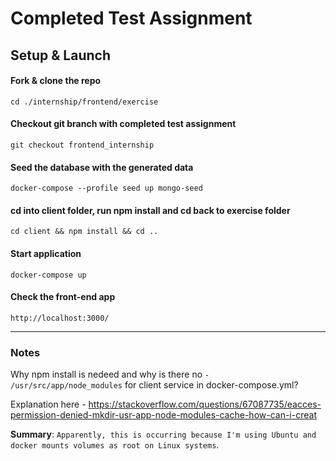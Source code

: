 # Completed Test Assignment

## Setup & Launch

#### Fork & clone the repo
```
cd ./internship/frontend/exercise
```
#### Checkout git branch with completed test assignment
```
git checkout frontend_internship
```
#### Seed the database with the generated data
```
docker-compose --profile seed up mongo-seed
```
#### cd into client folder, run npm install and cd back to exercise folder
```
cd client && npm install && cd ..
```
#### Start application 
```
docker-compose up
```
#### Check the front-end app
```
http://localhost:3000/
```
---
### Notes
Why npm install is nedeed and why is there no ```- /usr/src/app/node_modules``` for client service in docker-compose.yml?

Explanation here - https://stackoverflow.com/questions/67087735/eacces-permission-denied-mkdir-usr-app-node-modules-cache-how-can-i-creat

**Summary**: `Apparently, this is occurring because I'm using Ubuntu and docker mounts volumes as root on Linux systems`.
